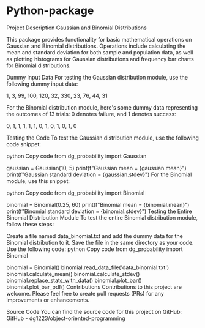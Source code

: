 # Python-package
Project Description
Gaussian and Binomial Distributions

This package provides functionality for basic mathematical operations on Gaussian and Binomial distributions. Operations include calculating the mean and standard deviation for both sample and population data, as well as plotting histograms for Gaussian distributions and frequency bar charts for Binomial distributions.

Dummy Input Data
For testing the Gaussian distribution module, use the following dummy input data:

1, 3, 99, 100, 120, 32, 330, 23, 76, 44, 31

For the Binomial distribution module, here's some dummy data representing the outcomes of 13 trials: 0 denotes failure, and 1 denotes success:

0, 1, 1, 1, 1, 1, 0, 1, 0, 1, 0, 1, 0

Testing the Code
To test the Gaussian distribution module, use the following code snippet:

python
Copy code
from dg_probability import Gaussian

gaussian = Gaussian(10, 5)
print(f"Gaussian mean = {gaussian.mean}")
print(f"Gaussian standard deviation = {gaussian.stdev}")
For the Binomial module, use this snippet:

python
Copy code
from dg_probability import Binomial

binomial = Binomial(0.25, 60)
print(f"Binomial mean = {binomial.mean}")
print(f"Binomial standard deviation = {binomial.stdev}")
Testing the Entire Binomial Distribution Module
To test the entire Binomial distribution module, follow these steps:

Create a file named data_binomial.txt and add the dummy data for the Binomial distribution to it.
Save the file in the same directory as your code.
Use the following code:
python
Copy code
from dg_probability import Binomial

binomial = Binomial()
binomial.read_data_file('data_binomial.txt')
binomial.calculate_mean()
binomial.calculate_stdev()
binomial.replace_stats_with_data()
binomial.plot_bar()
binomial.plot_bar_pdf()
Contributions
Contributions to this project are welcome. Please feel free to create pull requests (PRs) for any improvements or enhancements.

Source Code
You can find the source code for this project on GitHub:
GitHub - dg1223/object-oriented-programming
